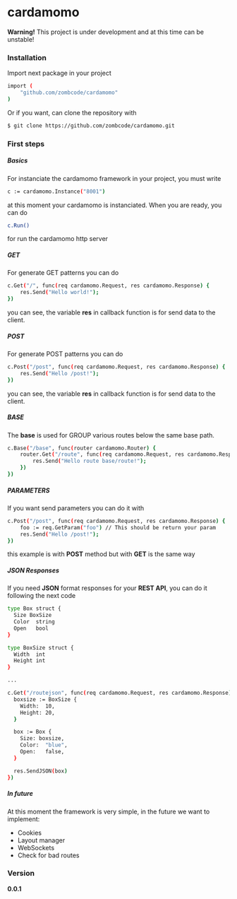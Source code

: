 # cardamomo

**Warning!** This project is under development and at this time can be unstable!

### Installation

Import next package in your project

```sh
import (
    "github.com/zombcode/cardamomo"
)
```

Or if you want, can clone the repository with

```sh
$ git clone https://github.com/zombcode/cardamomo.git
````

### First steps

##### Basics

For instanciate the cardamomo framework in your project, you must write

```sh
c := cardamomo.Instance("8001")
```

at this moment your cardamomo is instanciated. When you are ready, you can do

```sh
c.Run()
```

for run the cardamomo http server

##### GET

For generate GET patterns you can do

```sh
c.Get("/", func(req cardamomo.Request, res cardamomo.Response) {
    res.Send("Hello world!");
})
```

you can see, the variable **res** in callback function is for send data to the client.

##### POST

For generate POST patterns you can do

```sh
c.Post("/post", func(req cardamomo.Request, res cardamomo.Response) {
    res.Send("Hello /post!");
})
```

you can see, the variable **res** in callback function is for send data to the client.

##### BASE

The **base** is used for GROUP various routes below the same base path.

```sh
c.Base("/base", func(router cardamomo.Router) {
    router.Get("/route", func(req cardamomo.Request, res cardamomo.Response) {
        res.Send("Hello route base/route!");
    })
})
```

##### PARAMETERS

If you want send parameters you can do it with

```sh
c.Post("/post", func(req cardamomo.Request, res cardamomo.Response) {
    foo := req.GetParam("foo") // This should be return your param
    res.Send("Hello /post!");
})
```

this example is with **POST** method but with **GET** is the same way

##### JSON Responses

If you need **JSON** format responses for your **REST API**,
you can do it following the next code

```sh
type Box struct {
  Size BoxSize
  Color  string
  Open   bool
}

type BoxSize struct {
  Width  int
  Height int
}

...

c.Get("/routejson", func(req cardamomo.Request, res cardamomo.Response) {
  boxsize := BoxSize {
    Width:  10,
    Height: 20,
  }

  box := Box {
    Size: boxsize,
    Color:  "blue",
    Open:   false,
  }

  res.SendJSON(box)
})
```

##### In future

At this moment the framework is very simple, in the future we want to implement:

- Cookies
- Layout manager
- WebSockets
- Check for bad routes

### Version
**0.0.1**
